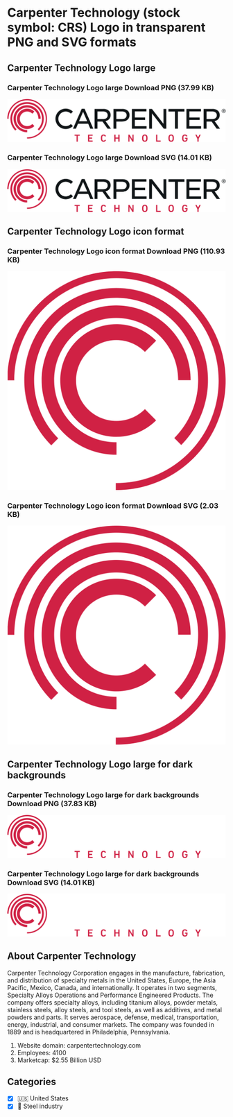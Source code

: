 # Carpenter Technology (stock symbol: CRS) Logo in transparent PNG and SVG formats

## Carpenter Technology Logo large

### Carpenter Technology Logo large Download PNG (37.99 KB)

![Carpenter Technology Logo large Download PNG (37.99 KB)](/img/orig/CRS_BIG-a8942f80.png)

### Carpenter Technology Logo large Download SVG (14.01 KB)

![Carpenter Technology Logo large Download SVG (14.01 KB)](/img/orig/CRS_BIG-6c35a1da.svg)

## Carpenter Technology Logo icon format

### Carpenter Technology Logo icon format Download PNG (110.93 KB)

![Carpenter Technology Logo icon format Download PNG (110.93 KB)](/img/orig/CRS-6488ea58.png)

### Carpenter Technology Logo icon format Download SVG (2.03 KB)

![Carpenter Technology Logo icon format Download SVG (2.03 KB)](/img/orig/CRS-2dc7f80c.svg)

## Carpenter Technology Logo large for dark backgrounds

### Carpenter Technology Logo large for dark backgrounds Download PNG (37.83 KB)

![Carpenter Technology Logo large for dark backgrounds Download PNG (37.83 KB)](/img/orig/CRS_BIG.D-dadae5b4.png)

### Carpenter Technology Logo large for dark backgrounds Download SVG (14.01 KB)

![Carpenter Technology Logo large for dark backgrounds Download SVG (14.01 KB)](/img/orig/CRS_BIG.D-8818dfc1.svg)

## About Carpenter Technology

Carpenter Technology Corporation engages in the manufacture, fabrication, and distribution of specialty metals in the United States, Europe, the Asia Pacific, Mexico, Canada, and internationally. It operates in two segments, Specialty Alloys Operations and Performance Engineered Products. The company offers specialty alloys, including titanium alloys, powder metals, stainless steels, alloy steels, and tool steels, as well as additives, and metal powders and parts. It serves aerospace, defense, medical, transportation, energy, industrial, and consumer markets. The company was founded in 1889 and is headquartered in Philadelphia, Pennsylvania.

1. Website domain: carpentertechnology.com
2. Employees: 4100
3. Marketcap: $2.55 Billion USD


## Categories
- [x] 🇺🇸 United States
- [x] 🔩 Steel industry
